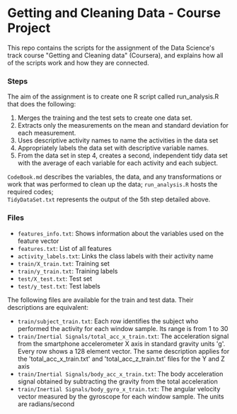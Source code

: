 # Getting and Cleaning Data - Course Project
This repo contains the scripts for the assignment of the Data Science's track course "Getting and Cleaning data" (Coursera), and explains how all of the scripts work and how they are connected.

### Steps
The aim of the assignment is to create one R script called run_analysis.R that does the following:
1)	Merges the training and the test sets to create one data set.
2)	Extracts only the measurements on the mean and standard deviation for each measurement.
3)	Uses descriptive activity names to name the activities in the data set
4)	Appropriately labels the data set with descriptive variable names.
5)	From the data set in step 4, creates a second, independent tidy data set with the average of each variable for each activity and each subject.

`CodeBook.md` describes the variables, the data, and any transformations or work that was performed to clean up the data;
`run_analysis.R` hosts the required codes;  
`TidyDataSet.txt` represents the output of the 5th step detailed above.  

### Files
+ `features_info.txt`: Shows information about the variables used on the feature vector
+ `features.txt`: List of all features
+ `activity_labels.txt`: Links the class labels with their activity name
+ `train/X_train.txt`: Training set
+ `train/y_train.txt`: Training labels
+ `test/X_test.txt`: Test set
+ `test/y_test.txt`: Test labels

The following files are available for the train and test data. Their descriptions are equivalent: 
+ `train/subject_train.txt`: Each row identifies the subject who performed the activity for each window sample. Its range is from 1 to 30
+ `train/Inertial Signals/total_acc_x_train.txt`: The acceleration signal from the smartphone accelerometer X axis in standard gravity units 'g'. Every row shows a 128 element vector. The same description applies for the 'total_acc_x_train.txt' and 'total_acc_z_train.txt' files for the Y and Z axis 
+ `train/Inertial Signals/body_acc_x_train.txt`: The body acceleration signal obtained by subtracting the gravity from the total acceleration
+ `train/Inertial Signals/body_gyro_x_train.txt`: The angular velocity vector measured by the gyroscope for each window sample. The units are radians/second

